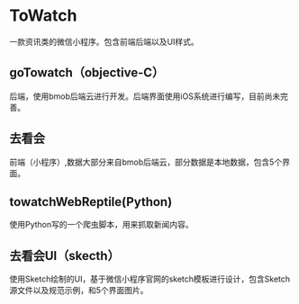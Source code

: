 # ToWatch
一款资讯类的微信小程序。包含前端后端以及UI样式。
## goTowatch（objective-C）
后端，使用bmob后端云进行开发。后端界面使用iOS系统进行编写，目前尚未完善。
## 去看会
前端（小程序）,数据大部分来自bmob后端云，部分数据是本地数据，包含5个界面。
## towatchWebReptile(Python)
使用Python写的一个爬虫脚本，用来抓取新闻内容。
## 去看会UI（skecth）
使用Sketch绘制的UI，基于微信小程序官网的sketch模板进行设计，包含Sketch源文件以及规范示例，和5个界面图片。


